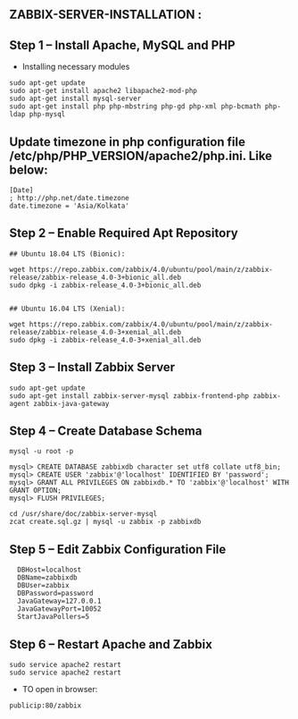 ## ZABBIX-SERVER-INSTALLATION :

## Step 1 – Install Apache, MySQL and PHP
* Installing necessary modules 

```
sudo apt-get update
sudo apt-get install apache2 libapache2-mod-php
sudo apt-get install mysql-server
sudo apt-get install php php-mbstring php-gd php-xml php-bcmath php-ldap php-mysql
```

## Update timezone in php configuration file /etc/php/PHP_VERSION/apache2/php.ini. Like below:

```
[Date]
; http://php.net/date.timezone
date.timezone = 'Asia/Kolkata'
```
## Step 2 – Enable Required Apt Repository

```
## Ubuntu 18.04 LTS (Bionic):

wget https://repo.zabbix.com/zabbix/4.0/ubuntu/pool/main/z/zabbix-release/zabbix-release_4.0-3+bionic_all.deb
sudo dpkg -i zabbix-release_4.0-3+bionic_all.deb


## Ubuntu 16.04 LTS (Xenial):

wget https://repo.zabbix.com/zabbix/4.0/ubuntu/pool/main/z/zabbix-release/zabbix-release_4.0-3+xenial_all.deb
sudo dpkg -i zabbix-release_4.0-3+xenial_all.deb
```

## Step 3 – Install Zabbix Server

```
sudo apt-get update
sudo apt-get install zabbix-server-mysql zabbix-frontend-php zabbix-agent zabbix-java-gateway
```

## Step 4 – Create Database Schema

```
mysql -u root -p

mysql> CREATE DATABASE zabbixdb character set utf8 collate utf8_bin;
mysql> CREATE USER 'zabbix'@'localhost' IDENTIFIED BY 'password';
mysql> GRANT ALL PRIVILEGES ON zabbixdb.* TO 'zabbix'@'localhost' WITH GRANT OPTION;
mysql> FLUSH PRIVILEGES;
```

```
cd /usr/share/doc/zabbix-server-mysql
zcat create.sql.gz | mysql -u zabbix -p zabbixdb
```

## Step 5 – Edit Zabbix Configuration File

```
  DBHost=localhost
  DBName=zabbixdb
  DBUser=zabbix
  DBPassword=password
  JavaGateway=127.0.0.1
  JavaGatewayPort=10052
  StartJavaPollers=5
```

## Step 6 – Restart Apache and Zabbix

```
sudo service apache2 restart
sudo service apache2 restart
```

* TO open in browser:
```
publicip:80/zabbix
```
